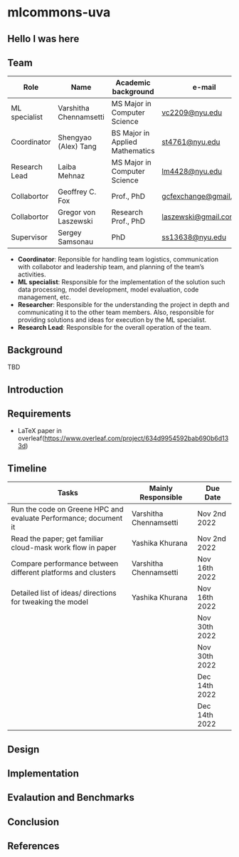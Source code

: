 # mlcommons-uva

## Hello I was here

## Team

Role | Name | Academic background | e-mail
| --- | --- | --- | --- |
| ML specialist |  Varshitha Chennamsetti | MS Major in Computer Science | <vc2209@nyu.edu>
| Coordinator | Shengyao (Alex) Tang |  BS Major in Applied Mathematics | <st4761@nyu.edu>
| Research Lead | Laiba Mehnaz|  MS Major in Computer Science | <lm4428@nyu.edu>
| Collabortor | Geoffrey C. Fox | Prof., PhD | <gcfexchange@gmail.com>
| Collabortor | Gregor von Laszewski | Research Prof., PhD | <laszewski@gmail.com>
| Supervisor | Sergey Samsonau | PhD | <ss13638@nyu.edu>


- **Coordinator**: Reponsible for handling team logistics, communication with collabotor and leadership team, and planning of the team’s activities.
- **ML specialist**: Responsible for the implementation of the solution such data processing, model development, model evaluation, code management, etc.
- **Researcher**: Responsible for the understanding the project in depth and communicating it to the other team members. Also, responsible for providing solutions and ideas for execution by the ML specialist.
- **Research Lead**: Responsible for the overall operation of the team.

  
## Background

TBD

## Introduction

## Requirements

* LaTeX paper in overleaf(https://www.overleaf.com/project/634d9954592bab690b6d133d)

## Timeline
Tasks | Mainly Responsible | Due Date
| --- | --- | --- |
| Run the code on Greene HPC and evaluate Performance; document it | Varshitha Chennamsetti | Nov 2nd 2022
| Read the paper; get familiar cloud-mask work flow in paper | Yashika Khurana | Nov 2nd 2022
| Compare performance between different platforms and clusters | Varshitha Chennamsetti | Nov 16th 2022
| Detailed list of ideas/ directions for tweaking the model | Yashika Khurana | Nov 16th 2022 
| | | Nov 30th 2022 |
| | | Nov 30th 2022 |
| | | Dec 14th 2022 |
| | | Dec 14th 2022 |

## Design

## Implementation

## Evalaution and Benchmarks

## Conclusion

## References
